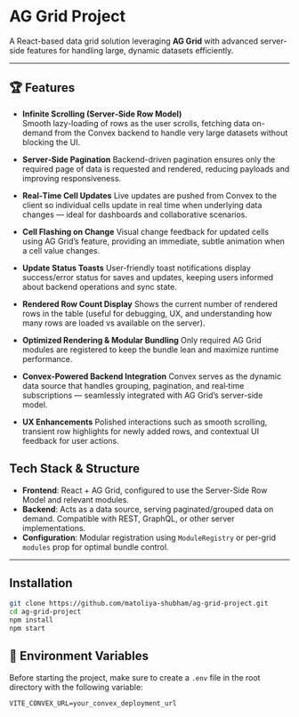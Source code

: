 # AG Grid Project

A React-based data grid solution leveraging **AG Grid** with advanced server-side features for handling large, dynamic datasets efficiently.

---

## 🏆 Features

- **Infinite Scrolling (Server‑Side Row Model)**  
  Smooth lazy-loading of rows as the user scrolls, fetching data on-demand from the Convex backend to handle very large datasets without blocking the UI.

- **Server‑Side Pagination**
  Backend-driven pagination ensures only the required page of data is requested and rendered, reducing payloads and improving responsiveness.

- **Real‑Time Cell Updates**
  Live updates are pushed from Convex to the client so individual cells update in real time when underlying data changes — ideal for dashboards and collaborative scenarios.

- **Cell Flashing on Change**
  Visual change feedback for updated cells using AG Grid’s feature, providing an immediate, subtle animation when a cell value changes.

- **Update Status Toasts**
  User-friendly toast notifications display success/error status for saves and updates, keeping users informed about backend operations and sync state.

- **Rendered Row Count Display**
  Shows the current number of rendered rows in the table (useful for debugging, UX, and understanding how many rows are loaded vs available on the server).

- **Optimized Rendering & Modular Bundling**
  Only required AG Grid modules are registered to keep the bundle lean and maximize runtime performance.

- **Convex‑Powered Backend Integration**
  Convex serves as the dynamic data source that handles grouping, pagination, and real‑time subscriptions — seamlessly integrated with AG Grid’s server-side model.

- **UX Enhancements**
  Polished interactions such as smooth scrolling, transient row highlights for newly added rows, and contextual UI feedback for user actions.

## Tech Stack & Structure

- **Frontend**: React + AG Grid, configured to use the Server-Side Row Model and relevant modules.
- **Backend**: Acts as a data source, serving paginated/grouped data on demand. Compatible with REST, GraphQL, or other server implementations.
- **Configuration**: Modular registration using `ModuleRegistry` or per-grid `modules` prop for optimal bundle control.

---

## Installation

```bash
git clone https://github.com/matoliya-shubham/ag-grid-project.git
cd ag-grid-project
npm install
npm start
```

## 🔑 Environment Variables

Before starting the project, make sure to create a `.env` file in the root directory with the following variable:

```env
VITE_CONVEX_URL=your_convex_deployment_url
```
